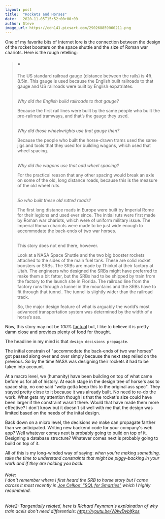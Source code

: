```yaml
---
layout: post
title:  "Rockets and Horses"
date:   2020-11-05T15:52:00+00:00
author: Steve
image_url: https://cdn141.picsart.com/290268859060211.png
---
```


One of my favorite bits of Internet lore is the connection between the design of the rocket boosters on the space shuttle and the size of Roman war chariots. Here is the rough retelling: 

> ### **_"_**
> The US standard railroad gauge (distance between the rails) is 4ft, 8.5in. This gauge is used because the English built railroads to that gauge and US railroads were built by English expatriates.
>   
> 
> <br>_Why did the English build railroads to that gauge?_
> 
> Because the first rail lines were built by the same people who built the pre-railroad tramways, and that’s the gauge they used. 
> 
> <br>_Why did those wheelwrights use that gauge then?_
> 
> Because the people who built the horse-drawn trams used the same jigs and tools that they used for building wagons, which used that wheel spacing.
> 
> <br>_Why did the wagons use that odd wheel spacing?_
> 
> For the practical reason that any other spacing would break an axle on some of the old, long distance roads, because this is the measure of the old wheel ruts.
> 
> <br>_So who built these old rutted roads?_
> 
> The first long distance roads in Europe were built by Imperial Rome for their legions and used ever since. The initial ruts were first made by Roman war chariots, which were of uniform military issue. The Imperial Roman chariots were made to be just wide enough to accommodate the back-ends of two war horses.
> 
> <br>This story does not end there, however. 
> 
> Look at a NASA Space Shuttle and the two big booster rockets attached to the sides of the main fuel tank. These are solid rocket boosters or SRBs. The SRBs are made by Thiokol at their factory at Utah. The engineers who designed the SRBs might have preferred to make them a bit fatter, but the SRBs had to be shipped by train from the factory to the launch site in Florida. The railroad line from the factory runs through a tunnel in the mountains and the SRBs have to fit through that tunnel. The tunnel is slightly wider than the railroad track. 
> 
> So, the major design feature of what is arguably the world’s most advanced transportation system was determined by the width of a horse’s ass.
  
Now, this story may not be _100%_ [factual](https://www.snopes.com/fact-check/railroad-gauge-chariots/) but, I like to believe it is pretty damn close and provides plenty of food for thought. 

The headline in my mind is that `design decisions propagate`.

The initial constrain of "accommodate the back-ends of two war horses" got passed along over and over simply because the next step relied on the previous. So by the time NASA was designing their rockets it had to be taken into account.

At a macro level, we (humanity) have been building on top of what came before us for all of history. At each stage in the design tree of horse's ass to space ship, no one said "welp gotta keep this to the original ass spec". They stayed pretty close to it because it was already built. No need to re-do the work. What gets my attention though is that the rocket's size could have been larger if the constraint wasn't there. Would that have made them more effective? I don't know but it doesn't sit well with me that the design was limited based on the needs of the inital design.

Back down on a micro level, the decisions _we_ make can propagate farther than we anticipated. Writing new backend code for your company's web app? Well whatever comes next is probably going to build on top of it. Designing a database structure? Whatever comes next is probably going to build on top of it.

All of this is my long-winded way of saying: 
_when you're making something, take the time to understand constraints that might be piggy-backing in your work and if they are holding you back._

###### Note: <br> I don't remember where I first heard the SRB to horse story but I came across it most recently in [Joe Celkos' "SQL for Smarties"](https://www.amazon.com/Joe-Celkos-SQL-Smarties-Programming/dp/0128007613?sa-no-redirect=1&pldnSite=1) which I highly recommend.

###### Note2: Tangentially related, here is Richard Feynman's explaination of why train acels don't need differentials: https://youtu.be/WAwDvbIfkos
